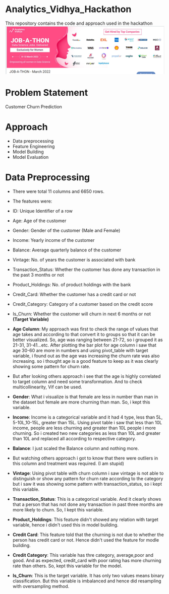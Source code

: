 # Analytics_Vidhya_Hackathon
This repository contains the code and approach used in the hackathon
<img src="1.png">
# Problem Statement
Customer Churn Prediction
# Approach
- Data preprocessing
- Feature Engineering
- Model Building
- Model Evaluation
# Data Preprocessing
- There were total 11 columns and 6650 rows.
- The features were:
- ID: Unique Identifier of a row
- Age: Age of the customer
- Gender: Gender of the customer (Male and Female)
- Income: Yearly income of the customer
- Balance: Average quarterly balance of the customer
- Vintage: No. of years the customer is associated with bank
- Transaction_Status: Whether the customer has done any transaction in the past 3 months or not
- Product_Holdings: No. of product holdings with the bank
- Credit_Card: Whether the customer has a credit card or not
- Credit_Category: Category of a customer based on the credit score
- Is_Churn: Whether the customer will churn in next 6 months or not **(Target Variable)**

- **Age Column**: My approach was first to check the range of values that age takes and according to that convert it to groups so that it can be better visualized. So, age was ranging between 21-72, so i grouped it as 21-31, 31-41...etc. After plotting the bar plot for age column i saw that age 30-60 are more in numbers and using pivot_table with target variable, i found out as the age was increasing the churn rate was also increasing. so i thought age is a good feature to keep as it was clearly showing some pattern for churn rate. 
-   But after looking others approach i see that the age is highly correlated to target column and need some transformation. And to check multicollinearity, Vif can be used. 
- **Gender**: What i visualize is that female are less in number than man in the dataset but female are more churning than man. So, i kept this variable.
- **Income**: Income is a categorical variable and it had 4 type, less than 5L, 5-10L,10-15L, greater than 15L. Using pivot table i saw that less than 10L income, people are less churning and greater than 10L people i more churning. So i created two new categories as less than 10L and greater than 10L and replaced all according to respective category.
- **Balance**: I just scaled the Balance column and nothing more.
-    But watching others approach i got to know that there were outliers in this column and treatment was required. (I am stupid)
- **Vintage**: Using pivot table with churn column i saw vintage is not able to distinguish or show any pattern for churn rate according to the category but i saw it was showing some pattern with transaction_status, so i kept this variable.
- **Transaction_Status**: This is a categorical variable. And it clearly shows that a person that has not done any transaction in past three months are more likely to churn. So, I kept this variable.
- **Product_Holdings**: This feature didn't showed any relation with target variable, hence i didn't used this in model building.
- **Credit Card**: This feature told that the churning is not due to whether the person has credit card or not. Hence didn't used the feature for modle building.
- **Credit Category**: This variable has thre category, average,poor and good. And as expected, credit_card with poor rating has more churning rate than others. So, kept this variable for the model.
- **Is_Churn**: This is the target variable. It has only two values means binary classification. But this variable is imbalanced and hence did resampling with oversampling method.

